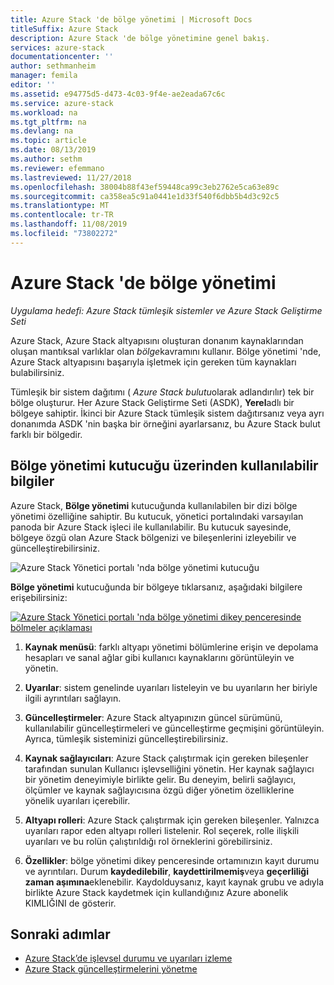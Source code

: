 ```yaml
---
title: Azure Stack 'de bölge yönetimi | Microsoft Docs
titleSuffix: Azure Stack
description: Azure Stack 'de bölge yönetimine genel bakış.
services: azure-stack
documentationcenter: ''
author: sethmanheim
manager: femila
editor: ''
ms.assetid: e94775d5-d473-4c03-9f4e-ae2eada67c6c
ms.service: azure-stack
ms.workload: na
ms.tgt_pltfrm: na
ms.devlang: na
ms.topic: article
ms.date: 08/13/2019
ms.author: sethm
ms.reviewer: efemmano
ms.lastreviewed: 11/27/2018
ms.openlocfilehash: 38004b88f43ef59448ca99c3eb2762e5ca63e89c
ms.sourcegitcommit: ca358ea5c91a0441e1d33f540f6dbb5b4d3c92c5
ms.translationtype: MT
ms.contentlocale: tr-TR
ms.lasthandoff: 11/08/2019
ms.locfileid: "73802272"
---
```

# <a name="region-management-in-azure-stack"></a>Azure Stack 'de bölge yönetimi

*Uygulama hedefi: Azure Stack tümleşik sistemler ve Azure Stack Geliştirme Seti*

Azure Stack, Azure Stack altyapısını oluşturan donanım kaynaklarından oluşan mantıksal varlıklar olan *bölge*kavramını kullanır. Bölge yönetimi 'nde, Azure Stack altyapısını başarıyla işletmek için gereken tüm kaynakları bulabilirsiniz.

Tümleşik bir sistem dağıtımı ( *Azure Stack bulutu*olarak adlandırılır) tek bir bölge oluşturur. Her Azure Stack Geliştirme Seti (ASDK), **Yerel**adlı bir bölgeye sahiptir. İkinci bir Azure Stack tümleşik sistem dağıtırsanız veya ayrı donanımda ASDK 'nin başka bir örneğini ayarlarsanız, bu Azure Stack bulut farklı bir bölgedir.

## <a name="information-available-through-the-region-management-tile"></a>Bölge yönetimi kutucuğu üzerinden kullanılabilir bilgiler

Azure Stack, **Bölge yönetimi** kutucuğunda kullanılabilen bir dizi bölge yönetimi özelliğine sahiptir. Bu kutucuk, yönetici portalındaki varsayılan panoda bir Azure Stack işleci ile kullanılabilir. Bu kutucuk sayesinde, bölgeye özgü olan Azure Stack bölgenizi ve bileşenlerini izleyebilir ve güncelleştirebilirsiniz.

![Azure Stack Yönetici portalı 'nda bölge yönetimi kutucuğu](media/azure-stack-region-management/image1.png)

**Bölge yönetimi** kutucuğunda bir bölgeye tıklarsanız, aşağıdaki bilgilere erişebilirsiniz:

[![Azure Stack Yönetici portalı 'nda bölge yönetimi dikey penceresinde bölmeler açıklaması](media/azure-stack-region-management/regionssm.png "Azure Stack Yönetici portalı 'nda bölge yönetimi dikey penceresi")](media/azure-stack-region-management/regions.png#lightbox)

1. **Kaynak menüsü**: farklı altyapı yönetimi bölümlerine erişin ve depolama hesapları ve sanal ağlar gibi kullanıcı kaynaklarını görüntüleyin ve yönetin.

2. **Uyarılar**: sistem genelinde uyarıları listeleyin ve bu uyarıların her biriyle ilgili ayrıntıları sağlayın.

3. **Güncelleştirmeler**: Azure Stack altyapınızın güncel sürümünü, kullanılabilir güncelleştirmeleri ve güncelleştirme geçmişini görüntüleyin. Ayrıca, tümleşik sisteminizi güncelleştirebilirsiniz.

4. **Kaynak sağlayıcıları**: Azure Stack çalıştırmak için gereken bileşenler tarafından sunulan Kullanıcı işlevselliğini yönetin. Her kaynak sağlayıcı bir yönetim deneyimiyle birlikte gelir. Bu deneyim, belirli sağlayıcı, ölçümler ve kaynak sağlayıcısına özgü diğer yönetim özelliklerine yönelik uyarıları içerebilir.

5. **Altyapı rolleri**: Azure Stack çalıştırmak için gereken bileşenler. Yalnızca uyarıları rapor eden altyapı rolleri listelenir. Rol seçerek, rolle ilişkili uyarıları ve bu rolün çalıştırıldığı rol örneklerini görebilirsiniz.

6. **Özellikler**: bölge yönetimi dikey penceresinde ortamınızın kayıt durumu ve ayrıntıları. Durum **kaydedilebilir**, **kaydettirilmemiş**veya **geçerliliği zaman aşımına**eklenebilir. Kaydolduysanız, kayıt kaynak grubu ve adıyla birlikte Azure Stack kaydetmek için kullandığınız Azure abonelik KIMLIĞINI de gösterir.

## <a name="next-steps"></a>Sonraki adımlar

- [Azure Stack’de işlevsel durumu ve uyarıları izleme](azure-stack-monitor-health.md)
- [Azure Stack güncelleştirmelerini yönetme](azure-stack-updates.md)
